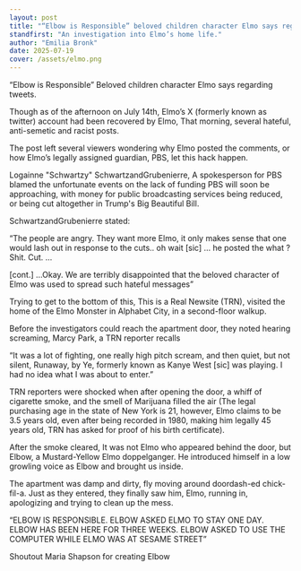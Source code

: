 ```yaml
---
layout: post
title: "“Elbow is Responsible” beloved children character Elmo says regarding tweets"
standfirst: "An investigation into Elmo’s home life."
author: "Emilia Bronk"
date: 2025-07-19
cover: /assets/elmo.png
---
```

“Elbow is Responsible” Beloved children character Elmo says regarding tweets.

Though as of the afternoon on July 14th, Elmo’s X (formerly known as twitter) account had been recovered by Elmo, That morning, several hateful, anti-semetic and racist posts.

The post left several viewers wondering why Elmo posted the comments, or how Elmo’s legally assigned guardian, PBS, let this hack happen.

Logainne "Schwartzy" SchwartzandGrubenierre, A spokesperson for PBS blamed the unfortunate events on the lack of funding PBS will soon be approaching, with money for public broadcasting services being reduced, or being cut altogether in Trump's Big Beautiful Bill.

SchwartzandGrubenierre stated:

“The people are angry. They want more Elmo, it only makes sense that one would lash out in response to the cuts.. oh wait [sic] … he posted the what ? Shit. Cut. …

[cont.]
…Okay. We are terribly disappointed that the beloved character of Elmo was used to spread such hateful messages”

Trying to get to the bottom of this, This is a Real Newsite (TRN), visited the home of the Elmo Monster in Alphabet City, in a second-floor walkup.

Before the investigators could reach the apartment door, they noted hearing screaming, Marcy Park, a TRN reporter recalls

“It was a lot of fighting, one really high pitch scream, and then quiet, but not silent, Runaway, by Ye, formerly known as Kanye West [sic] was playing. I had no idea what I was about to enter.”

TRN reporters were shocked when after opening the door, a whiff of cigarette smoke, and the smell of Marijuana filled the air (The legal purchasing age in the state of New York is 21, however, Elmo claims to be 3.5 years old, even after being recorded in 1980, making him legally 45 years old, TRN has asked for proof of his birth certificate).

After the smoke cleared, It was not Elmo who appeared behind the door, but Elbow, a Mustard-Yellow Elmo doppelganger. He introduced himself in a low growling voice as Elbow and brought us inside.

The apartment was damp and dirty, fly moving around doordash-ed chick-fil-a. Just as they entered, they finally saw him, Elmo, running in, apologizing and trying to clean up the mess.

“ELBOW IS RESPONSIBLE. ELBOW ASKED ELMO TO STAY ONE DAY. ELBOW HAS BEEN HERE FOR THREE WEEKS. ELBOW ASKED TO USE THE COMPUTER WHILE ELMO WAS AT SESAME STREET”

Shoutout Maria Shapson for creating Elbow
